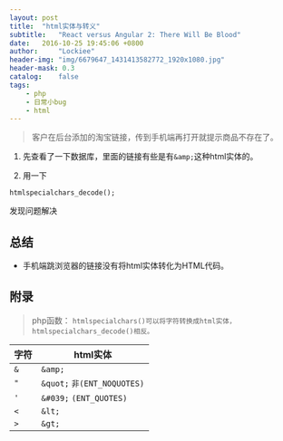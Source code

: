 ```yaml
---
layout: post
title:  "html实体与转义"
subtitle:   "React versus Angular 2: There Will Be Blood"
date:   2016-10-25 19:45:06 +0800
author:     "Lockiee"
header-img: "img/6679647_1431413582772_1920x1080.jpg"
header-mask: 0.3
catalog:    false
tags:
    - php
    - 日常小bug
    - html
---
```

> 客户在后台添加的淘宝链接，传到手机端再打开就提示商品不存在了。



 1. 先查看了一下数据库，里面的链接有些是有```&amp;```这种html实体的。

 2. 用一下
 ```
 htmlspecialchars_decode();
 ```
发现问题解决

## 总结
- 手机端跳浏览器的链接没有将html实体转化为HTML代码。

## 附录
> php函数：
```htmlspecialchars()可以将字符转换成html实体，htmlspecialchars_decode()相反。```


字符     | html实体
-------- | ---
```&```    | ```&amp;```
```"```    | ```&quot;```  ```非(ENT_NOQUOTES)```
```'```    | ```&#039;```  ```(ENT_QUOTES)```
```<```    | ```&lt;```
```>```    | ```&gt;```